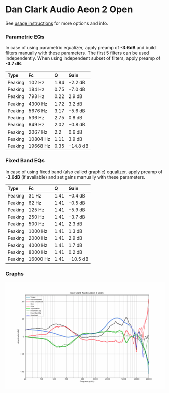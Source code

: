 # Dan Clark Audio Aeon 2 Open
See [usage instructions](https://github.com/jaakkopasanen/AutoEq#usage) for more options and info.

### Parametric EQs
In case of using parametric equalizer, apply preamp of **-3.6dB** and build filters manually
with these parameters. The first 5 filters can be used independently.
When using independent subset of filters, apply preamp of **-3.7 dB**.

| Type    | Fc       |    Q | Gain     |
|:--------|:---------|:-----|:---------|
| Peaking | 102 Hz   | 1.84 | -2.2 dB  |
| Peaking | 184 Hz   | 0.75 | -7.0 dB  |
| Peaking | 798 Hz   | 0.22 | 2.9 dB   |
| Peaking | 4300 Hz  | 1.72 | 3.2 dB   |
| Peaking | 5676 Hz  | 3.17 | -5.6 dB  |
| Peaking | 536 Hz   | 2.75 | 0.8 dB   |
| Peaking | 849 Hz   | 2.02 | -0.8 dB  |
| Peaking | 2067 Hz  | 2.2  | 0.6 dB   |
| Peaking | 10804 Hz | 1.11 | 3.9 dB   |
| Peaking | 19668 Hz | 0.35 | -14.8 dB |

### Fixed Band EQs
In case of using fixed band (also called graphic) equalizer, apply preamp of **-3.6dB**
(if available) and set gains manually with these parameters.

| Type    | Fc       |    Q | Gain     |
|:--------|:---------|:-----|:---------|
| Peaking | 31 Hz    | 1.41 | -0.4 dB  |
| Peaking | 62 Hz    | 1.41 | -0.5 dB  |
| Peaking | 125 Hz   | 1.41 | -5.9 dB  |
| Peaking | 250 Hz   | 1.41 | -3.7 dB  |
| Peaking | 500 Hz   | 1.41 | 2.3 dB   |
| Peaking | 1000 Hz  | 1.41 | 1.3 dB   |
| Peaking | 2000 Hz  | 1.41 | 2.9 dB   |
| Peaking | 4000 Hz  | 1.41 | 1.7 dB   |
| Peaking | 8000 Hz  | 1.41 | 0.2 dB   |
| Peaking | 16000 Hz | 1.41 | -10.5 dB |

### Graphs
![](./Dan%20Clark%20Audio%20Aeon%202%20Open.png)